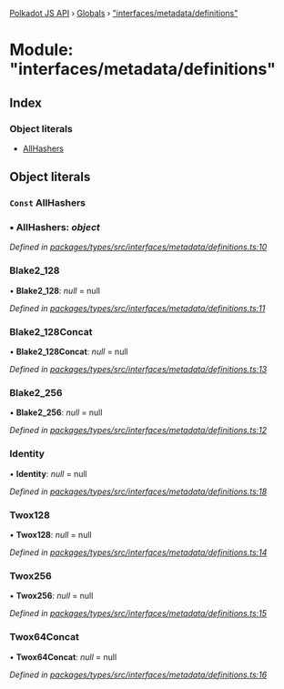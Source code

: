 [Polkadot JS API](../README.md) › [Globals](../globals.md) › ["interfaces/metadata/definitions"](_interfaces_metadata_definitions_.md)

# Module: "interfaces/metadata/definitions"

## Index

### Object literals

* [AllHashers](_interfaces_metadata_definitions_.md#const-allhashers)

## Object literals

### `Const` AllHashers

### ▪ **AllHashers**: *object*

*Defined in [packages/types/src/interfaces/metadata/definitions.ts:10](https://github.com/polkadot-js/api/blob/f37e729605/packages/types/src/interfaces/metadata/definitions.ts#L10)*

###  Blake2_128

• **Blake2_128**: *null* = null

*Defined in [packages/types/src/interfaces/metadata/definitions.ts:11](https://github.com/polkadot-js/api/blob/f37e729605/packages/types/src/interfaces/metadata/definitions.ts#L11)*

###  Blake2_128Concat

• **Blake2_128Concat**: *null* = null

*Defined in [packages/types/src/interfaces/metadata/definitions.ts:13](https://github.com/polkadot-js/api/blob/f37e729605/packages/types/src/interfaces/metadata/definitions.ts#L13)*

###  Blake2_256

• **Blake2_256**: *null* = null

*Defined in [packages/types/src/interfaces/metadata/definitions.ts:12](https://github.com/polkadot-js/api/blob/f37e729605/packages/types/src/interfaces/metadata/definitions.ts#L12)*

###  Identity

• **Identity**: *null* = null

*Defined in [packages/types/src/interfaces/metadata/definitions.ts:18](https://github.com/polkadot-js/api/blob/f37e729605/packages/types/src/interfaces/metadata/definitions.ts#L18)*

###  Twox128

• **Twox128**: *null* = null

*Defined in [packages/types/src/interfaces/metadata/definitions.ts:14](https://github.com/polkadot-js/api/blob/f37e729605/packages/types/src/interfaces/metadata/definitions.ts#L14)*

###  Twox256

• **Twox256**: *null* = null

*Defined in [packages/types/src/interfaces/metadata/definitions.ts:15](https://github.com/polkadot-js/api/blob/f37e729605/packages/types/src/interfaces/metadata/definitions.ts#L15)*

###  Twox64Concat

• **Twox64Concat**: *null* = null

*Defined in [packages/types/src/interfaces/metadata/definitions.ts:16](https://github.com/polkadot-js/api/blob/f37e729605/packages/types/src/interfaces/metadata/definitions.ts#L16)*
